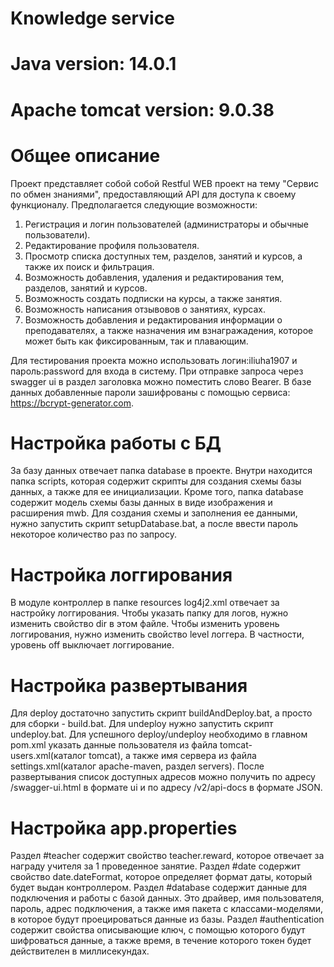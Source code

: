 # Knowledge service

# Java version: 14.0.1

# Apache tomcat version: 9.0.38

# Общее описание
Проект представляет собой собой Restful WEB проект на тему "Сервис по обмен знаниями", предоставляющий API для доступа к своему функционалу. Предполагается следующие возможности:
1. Регистрация и логин пользователей (администраторы и обычные пользователи).
2. Редактирование профиля пользователя.
3. Просмотр списка доступных тем, разделов, занятий и курсов, а также их поиск и фильтрация.
4. Возможность добавления, удаления и редактирования тем, разделов, занятий и курсов.
5. Возможность создать подписки на курсы, а также занятия.
6. Возможность написания отзывовов о занятиях, курсах.
7. Возможность добавления и редактирования информации о преподавателях, а также назначения им взнагражадения, которое может быть как фиксированным, так и плавающим.

Для тестирования проекта можно использовать логин:iliuha1907 и пароль:password для входа в систему. При отправке запроса через swagger ui в раздел заголовка можно поместить слово Bearer. В базе данных добавленные пароли зашифрованы с помощью сервиса: https://bcrypt-generator.com.

# Настройка работы с БД
За базу данных отвечает папка database в проекте. Внутри находится папка scripts, которая содержит скрипты для создания схемы базы данных, а также для ее инициализации. Кроме того, папка database содержит модель схемы базы данных  в виде изображения и расширения mwb.
Для создания схемы и заполнения ее данными, нужно запустить скрипт setupDatabase.bat, а после ввести пароль некоторое количество раз по запросу.
# Настройка логгирования
В модуле контроллер в папке resources log4j2.xml отвечает за настройку логгирования. Чтобы указать папку для логов, нужно изменить свойство dir в этом файле. Чтобы изменить уровень логгирования, нужно изменить свойство  level логгера.  В частности, уровень off выключает логгирование.
# Настройка развертывания
Для deploy достаточно запустить скрипт buildAndDeploy.bat, а просто для сборки - build.bat. Для undeploy нужно запустить скрипт undeploy.bat. 
Для успешного deploy/undeploy необходимо в главном pom.xml указать данные пользователя из файла tomcat-users.xml(каталог tomcat), а также имя сервера из файла settings.xml(каталог apache-maven, раздел servers).
После развертывания список доступных адресов можно получить по адресу /swagger-ui.html в формате ui и по адресу /v2/api-docs в формате JSON.
# Настройка app.properties
Раздел #teacher содержит свойство teacher.reward, которое отвечает за награду учителя за 1 проведенное занятие.
Раздел #date содержит свойство date.dateFormat, которое  определяет формат даты, который будет выдан контроллером.
Раздел #database содержит данные для подключения и работы с базой данных. Это драйвер, имя пользователя, пароль, адрес подключения, а также имя пакета с классами-моделями, в которое будут проецироваться данные из базы.
Раздел #authentication содержит свойства описывающие ключ, с помощью которого будут шифроваться данные, а также время, в течение которого токен будет действителен в миллисекундах.
